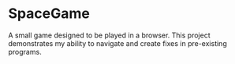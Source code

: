 # SpaceGame
A small game designed to be played in a browser. This project demonstrates my ability to navigate and create fixes in pre-existing programs.
